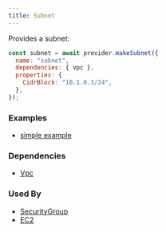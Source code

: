 ```yaml
---
title: Subnet
---
```


Provides a subnet:

```js
const subnet = await provider.makeSubnet({
  name: "subnet",
  dependencies: { vpc },
  properties: {
    CidrBlock: "10.1.0.1/24",
  },
});
```

### Examples

- [simple example](https://github.com/FredericHeem/grucloud/blob/master/examples/aws/iac.js#L19)

### Dependencies

- [Vpc](./Vpc)

### Used By

- [SecurityGroup](./SecurityGroup)
- [EC2](./EC2)
